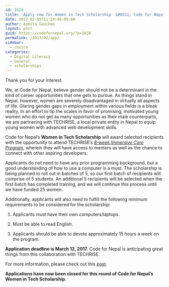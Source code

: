 ```yaml
---
id: 1620
title: 'Apply now for Women in Tech Scholarship  &#8211; Code for Nepal'
date: 2017-02-05T11:24:40-05:00
author: Asmita Gauchan
layout: post
guid: https://codefornepal.org/?p=1620
permalink: /2017/02/app/
sidebar:
  - choice
categories:
  - Digital Literacy
  - General
  - scholarships
---
```

Thank you for your interest.

We, at Code for Nepal, believe gender should not be a determinant in the kind of career opportunities that one gets to pursue. As things stand in Nepal, however, women are severely disadvantaged in virtually all aspects of life. Glaring gender gaps in employment within various fields is a bleak reality. In an effort to tip the scales in favor of promising, motivated young women who do not get as many opportunities as their male counterparts, we are partnering with TECHRISE, a local private entity in Nepal to equip young women with advanced web development skills.

Code for Nepal&#8217;s **Women in Tech Scholarship** will award selected recipients with the opportunity to attend TECHRISE&#8217;s _[8-week Immersive Core Program](http://www.techrise.me/curriculum)_, wherein they will have access to mentors as well as the chance to connect with other aspiring developers.

Applicants do not need to have any prior programming background, but a good understanding of how to use a computer is a must. The scholarship is being planned to roll out in batches of 5, so our first batch of recipients will comprise of 5 students. An additional 5 recipients will be selected when the first batch has completed training, and we will continue this process until we have funded 25 women.

Additionally, applicants will also need to fulfill the following minimum requirements to be considered for the scholarship:

1) Applicants must have their own computers/laptops.

2) Must be able to read English.

3) Applicants should be able to devote approximately 15 hours a week on the program.

**Application deadline is March 12, 2017.** Code for Nepal is anticipating great things from this collaboration with TECHRISE.

For more information, please check out this [post](https://codefornepal.org/en/2017/01/code-for-nepal-launches-scholarship-program-to-empower-women-in-nepal/).

**Applications have now been closed for this round of Code for Nepal&#8217;s Women in Tech Scholarship.**